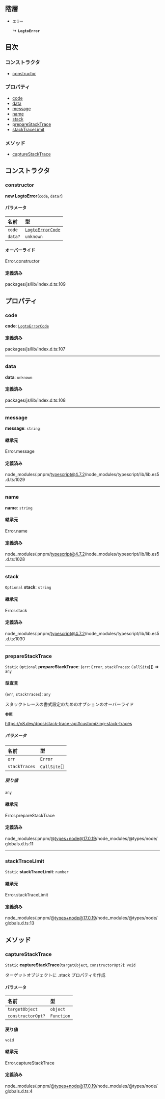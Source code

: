 ## 階層

- `エラー`

  ↳ **`LogtoError`**

## 目次

### コンストラクタ

- [constructor](LogtoError.md#constructor)

### プロパティ

- [code](LogtoError.md#code)
- [data](LogtoError.md#data)
- [message](LogtoError.md#message)
- [name](LogtoError.md#name)
- [stack](LogtoError.md#stack)
- [prepareStackTrace](LogtoError.md#preparestacktrace)
- [stackTraceLimit](LogtoError.md#stacktracelimit)

### メソッド

- [captureStackTrace](LogtoError.md#capturestacktrace)

## コンストラクタ

### constructor

**new LogtoError**(`code`, `data?`)

#### パラメータ

| 名前    | 型                                             |
| :------ | :--------------------------------------------- |
| `code`  | [`LogtoErrorCode`](../types/LogtoErrorCode.md) |
| `data?` | `unknown`                                      |

#### オーバーライド

Error.constructor

#### 定義済み

packages/js/lib/index.d.ts:109

## プロパティ

### code

**code**: [`LogtoErrorCode`](../types/LogtoErrorCode.md)

#### 定義済み

packages/js/lib/index.d.ts:107

---

### data

**data**: `unknown`

#### 定義済み

packages/js/lib/index.d.ts:108

---

### message

**message**: `string`

#### 継承元

Error.message

#### 定義済み

node_modules/.pnpm/typescript@4.7.2/node_modules/typescript/lib/lib.es5.d.ts:1029

---

### name

**name**: `string`

#### 継承元

Error.name

#### 定義済み

node_modules/.pnpm/typescript@4.7.2/node_modules/typescript/lib/lib.es5.d.ts:1028

---

### stack

`Optional` **stack**: `string`

#### 継承元

Error.stack

#### 定義済み

node_modules/.pnpm/typescript@4.7.2/node_modules/typescript/lib/lib.es5.d.ts:1030

---

### prepareStackTrace

`Static` `Optional` **prepareStackTrace**: (`err`: `Error`, `stackTraces`: `CallSite`[]) => `any`

#### 型宣言

(`err`, `stackTraces`): `any`

スタックトレースの書式設定のためのオプションのオーバーライド

**`参照`**

https://v8.dev/docs/stack-trace-api#customizing-stack-traces

##### パラメータ

| 名前          | 型         |
| :------------ | :--------- |
| `err`         | `Error`    |
| `stackTraces` | `CallSite`[] |

##### 戻り値

`any`

#### 継承元

Error.prepareStackTrace

#### 定義済み

node_modules/.pnpm/@types+node@17.0.19/node_modules/@types/node/globals.d.ts:11

---

### stackTraceLimit

`Static` **stackTraceLimit**: `number`

#### 継承元

Error.stackTraceLimit

#### 定義済み

node_modules/.pnpm/@types+node@17.0.19/node_modules/@types/node/globals.d.ts:13

## メソッド

### captureStackTrace

`Static` **captureStackTrace**(`targetObject`, `constructorOpt?`): `void`

ターゲットオブジェクトに .stack プロパティを作成

#### パラメータ

| 名前              | 型       |
| :---------------- | :------- |
| `targetObject`    | `object` |
| `constructorOpt?` | `Function` |

#### 戻り値

`void`

#### 継承元

Error.captureStackTrace

#### 定義済み

node_modules/.pnpm/@types+node@17.0.19/node_modules/@types/node/globals.d.ts:4